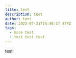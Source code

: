 ```yaml
---
title: test
description: test
author: test
date: 2022-07-21T14:48:17.474Z
tags:
  - more test
  - test test test
---
```

test